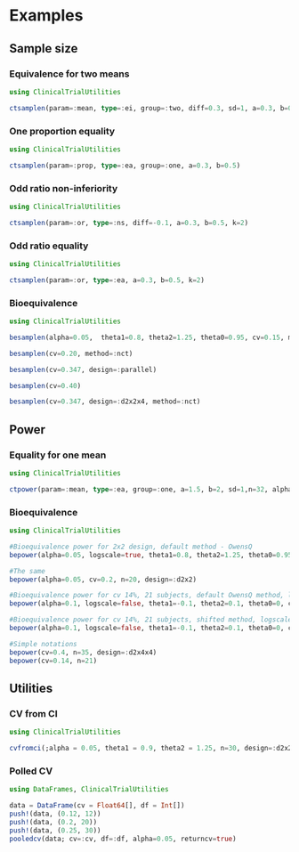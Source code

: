# Examples

## Sample size

### Equivalence for two means

```julia
using ClinicalTrialUtilities

ctsamplen(param=:mean, type=:ei, group=:two, diff=0.3, sd=1, a=0.3, b=0.5)
```

### One proportion equality

```julia
using ClinicalTrialUtilities

ctsamplen(param=:prop, type=:ea, group=:one, a=0.3, b=0.5)
```

### Odd ratio non-inferiority

```julia
using ClinicalTrialUtilities

ctsamplen(param=:or, type=:ns, diff=-0.1, a=0.3, b=0.5, k=2)
```

### Odd ratio equality

```julia
using ClinicalTrialUtilities

ctsamplen(param=:or, type=:ea, a=0.3, b=0.5, k=2)
```

### Bioequivalence

```julia
using ClinicalTrialUtilities

besamplen(alpha=0.05,  theta1=0.8, theta2=1.25, theta0=0.95, cv=0.15, method=:owenq)

besamplen(cv=0.20, method=:nct)

besamplen(cv=0.347, design=:parallel)

besamplen(cv=0.40)

besamplen(cv=0.347, design=:d2x2x4, method=:nct)
```

## Power

### Equality for one mean

```julia
using ClinicalTrialUtilities

ctpower(param=:mean, type=:ea, group=:one, a=1.5, b=2, sd=1,n=32, alpha=0.05)
```

### Bioequivalence

```julia
using ClinicalTrialUtilities

#Bioequivalence power for 2x2 design, default method - OwensQ
bepower(alpha=0.05, logscale=true, theta1=0.8, theta2=1.25, theta0=0.95, cv=0.2, n=20, design=:d2x2, method=:owenq)

#The same
bepower(alpha=0.05, cv=0.2, n=20, design=:d2x2)

#Bioequivalence power for cv 14%, 21 subjects, default OwensQ method, logscale false
bepower(alpha=0.1, logscale=false, theta1=-0.1, theta2=0.1, theta0=0, cv=0.14, n=21)

#Bioequivalence power for cv 14%, 21 subjects, shifted method, logscale false
bepower(alpha=0.1, logscale=false, theta1=-0.1, theta2=0.1, theta0=0, cv=0.14, n=21, method=:shifted)

#Simple notations
bepower(cv=0.4, n=35, design=:d2x4x4)
bepower(cv=0.14, n=21)
```

## Utilities

### CV from CI

```julia
using ClinicalTrialUtilities

cvfromci(;alpha = 0.05, theta1 = 0.9, theta2 = 1.25, n=30, design=:d2x2x4)
```

### Polled CV

```julia
using DataFrames, ClinicalTrialUtilities

data = DataFrame(cv = Float64[], df = Int[])
push!(data, (0.12, 12))
push!(data, (0.2, 20))
push!(data, (0.25, 30))
pooledcv(data; cv=:cv, df=:df, alpha=0.05, returncv=true)
```
